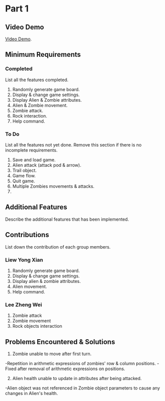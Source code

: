 # Part 1

## Video Demo

[Video Demo](https://youtu.be/5woTpNdhTVs).

## Minimum Requirements

### Completed

List all the features completed.

1. Randomly generate game board.
2. Display & change game settings.
3. Display Alien & Zombie attributes.
4. Alien & Zombie movement.
5. Zombie attack.
6. Rock interaction.
7. Help command.

### To Do

List all the features not yet done. Remove this section if there is no incomplete requirements.

1. Save and load game.
2. Alien attack (attack pod & arrow).
3. Trail object.
4. Game flow.
5. Quit game.
6. Multiple Zombies movements & attacks.
7. 

## Additional Features

Describe the additional features that has been implemented.

## Contributions

List down the contribution of each group members.

### Liew Yong Xian

1. Randomly generate game board.
2. Display & change game settings.
3. Display alien & zombie attributes.
4. Alien movement.
5. Help command.

### Lee Zheng Wei
1. Zombie attack
2. Zombie movement
3. Rock objects interaction

## Problems Encountered & Solutions

1. Zombie unable to move after first turn.

-Repetition in arithmetic expressions of zombies' row & column positions. 
-Fixed after removal of arithmetic expressions on positions.

2. Alien health unable to update in attributes after being attacked.

-Alien object was not referenced in Zombie object parameters to cause any changes in Alien's health.
